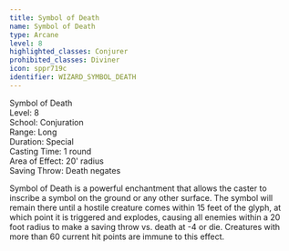```yaml
---
title: Symbol of Death
name: Symbol of Death
type: Arcane
level: 8
highlighted_classes: Conjurer
prohibited_classes: Diviner
icon: sppr719c
identifier: WIZARD_SYMBOL_DEATH
---
```

Symbol of Death  
Level: 8  
School: Conjuration  
Range: Long  
Duration: Special  
Casting Time: 1 round  
Area of Effect: 20' radius  
Saving Throw: Death negates  
  
Symbol of Death is a powerful enchantment that allows the caster to inscribe a symbol on the ground or any other surface. The symbol will remain there until a hostile creature comes within 15 feet of the glyph, at which point it is triggered and explodes, causing all enemies within a 20 foot radius to make a saving throw vs. death at -4 or die. Creatures with more than 60 current hit points are immune to this effect.  
